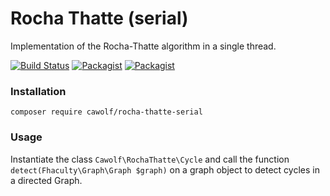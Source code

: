 # Rocha Thatte (serial)
Implementation of the Rocha-Thatte algorithm in a single thread.

[![Build Status](https://travis-ci.org/cawolf/RochaThatteSerial.svg?branch=master)](https://travis-ci.org/cawolf/RochaThatteSerial)
[![Packagist](https://img.shields.io/packagist/v/cawolf/rocha-thatte-serial.svg?maxAge=2592000)](https://packagist.org/packages/cawolf/rocha-thatte-serial)
[![Packagist](https://img.shields.io/packagist/l/cawolf/rocha-thatte-serial.svg?maxAge=2592000)](https://packagist.org/packages/cawolf/rocha-thatte-serial)


### Installation

    composer require cawolf/rocha-thatte-serial
    
### Usage

Instantiate the class `Cawolf\RochaThatte\Cycle` and call the function `detect(Fhaculty\Graph\Graph $graph)` on a graph 
object to detect cycles in a directed Graph.
